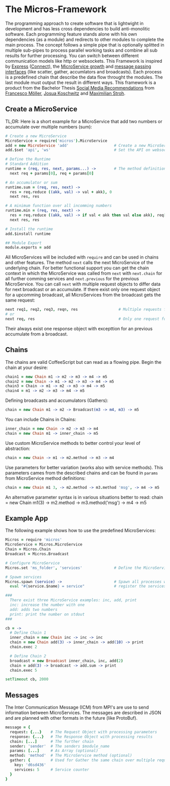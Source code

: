 # The Micros-Framework
The programming approach to create software that is lightwight in development and has less cross dependencies to build anti-monolitic software. Each programming feature stands alone with his own dependencies (as a module) and redirects to other modules to complete the main process. The concept follows a simple pipe that is optionally splitted in multiple sub-pipes to process parallel working tasks and combine all sub results for further processing. You can switch between different communication models like http or websockets. This Framework is inspired by [Express](http://expressjs.com) ([Connect](http://www.senchalabs.org/connect/)), the [MicroService growth](http://martinfowler.com/articles/microservices.html) and [message passing interfaces](http://de.wikipedia.org/wiki/Message_Passing_Interface) (like scatter, gather, accumlators and broadcasts). Each process is a predefined chain that describe the data flow throught the modules. The last module must output the result in different ways. This framework is a product from the Bachelor Thesis [Social Media Recommendations](http://vsr.informatik.tu-chemnitz.de/edu/studentprojects/2013/024) from [Francesco Möller](https://github.com/nefiltari), [Josua Koschwitz](https://github.com/jkoschwitz) and [Maximilian Stroh](https://github.com/Anonyfox).

## Create a MicroService
TL;DR: Here is a short example for a MicroService that add two numbers or accumulate over multiple numbers (sum):
```coffeescript
# Create a new MicroService
MicroService = require('micros').MicroService
add = new MicroService 'add'                    # Create a new MicroService with a given name
add.$set 'api', 'ws'                            # Set the API on websockets

# Define the Runtime
# Standard Addition
runtime = (req, res, next, params...) ->        # The method definition follows an Express middleware with optional params
  next req + params[0], req + params[0]

# An accumulator or sum
runtime.sum = (req, res, next) ->
  res = req.reduce ((akk, val) -> val + akk), 0
  next res, res

# A minimum function over all incomming numbers
runtime.min = (req, res, next) ->
  res = req.reduce ((akk, val) -> if val < akk then val else akk), req[0]
  next res, res

# Install the runtime
add.$install runtime

## Module Export
module.exports = add
```
All MicroServices will be included with `require` and can be used in chains and other features. The method `next` calls the next MicroService of the underlying chain. For better functional support you can get the chain context in which the MicroService was called from `next` with `next.chain` for all further comming services and `next.previous` for the previous MicroService. You can call `next` with multiple request objects to differ data for next broadcast or an accumulate.
If there exist only one request object for a upcomming broadcast, all MicroServices from the broadcast gets the same request:
```coffeescript
next req1, req2, req3, reqn, res                  # Multiple requests for Broadcast
# or
next req, res                                     # Only one request for all Broadcast links
```
Their always exist one response object with excepttion for an previous accumulate from a broadcast.

## Chains
The chains are valid CoffeeScript but can read as a flowing pipe.
Begin the chain at your desire:
```coffeescript
chain1 = new Chain m1 -> m2 -> m3 -> m4 -> m5
chain2 = new Chain -> m1 -> m2 -> m3 -> m4 -> m5
chain3 = Chain -> m1 -> m2 -> m3 -> m4 -> m5
chain4 = m1 -> m2 -> m3 -> m4 -> m5
```
Defining broadcasts and accumulators (Gathers):
```coffeescript
chain = new Chain m1 -> m2 -> Broadcast(m3 -> m4, m3) -> m5
```
You can include Chains in Chains:
```coffeescript
inner_chain = new Chain -> m2 -> m3 -> m4
chain = new Chain m1 -> inner_chain -> m5
```
Use custom MicroService methods to better control your level of abstraction:
```coffeescript
chain = new Chain -> m1 -> m2.method -> m3 -> m4
```
Use parameters for better variation (works also with service methods).
This parameters cames from the described chains and can be found in `params` from MicroService method definitions:
```coffeescript
chain = new Chain m1 3, -> m2.method -> m3.method 'msg', -> m4 -> m5
```
An alternative parameter syntax is in various situations better to read:
chain = new Chain m1(3) -> m2.method -> m3.method('msg') -> m4 -> m5

## Example App
The following example shows how to use the predefined MicroServices:
```coffeescript
Micros = require 'micros'
MicroService = Micros.MicroService
Chain = Micros.Chain
Broadcast = Micros.Broadcast

# Configure MicroService
Micros.set 'ms_folder', 'services'              # Define the MicroService folder (Default is 'node_modules')

# Spawm services
Micros.spawn (service) ->                       # Spawn all processes with are corresponding API interface
  eval "#{service.$name} = service"             # register the services in global scope

###
  There exist three MicroService examples: inc, add, print
  inc: increase the number with one
  add: adds two numbers
  print: print the number on stdout
###

cb = ->
  # Define Chain 1
  inner_chain = new Chain inc -> inc -> inc
  chain = new Chain add(3) -> inner_chain -> add(10) -> print
  chain.exec 2

  # Define Chain 2
  broadcast = new Broadcast inner_chain, inc, add(2)
  chain = add(3) -> broadcast -> add.sum -> print
  chain.exec 5

setTimeout cb, 2000
```
## Messages
The Inter Communication Message (ICM) from MPI's are use to send information between MicroServices. The messages are described in JSON and are planned with other formats in the future (like ProtoBuf).
```coffeescript
message = {
  request: {...}    # The Request Object with processing parameters
  response: {...}   # The Response Object with processing results
  chain: [...]      # The further chain
  sender: 'sender'  # The senders $module_name
  params: [...]     # As Array (optional)
  method: 'method'  # The MicroService method (optional)
  gather: {         # Used for Gather the same chain over multiple requests (optional)
    key: 'd6sd436'
    services: 5     # Service counter
  }
}
```